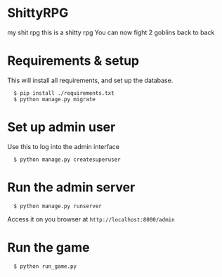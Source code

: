 # ShittyRPG
my shit rpg
this is a shitty rpg
You can now fight 2 goblins back to back

# Requirements & setup

This will install all requirements, and set up the database.

```
  $ pip install ./requirements.txt
  $ python manage.py migrate
```

# Set up admin user

Use this to log into the admin interface

```
  $ python manage.py createsuperuser
```

# Run the admin server

```
  $ python manage.py runserver
```

Access it on you browser at `http://localhost:8000/admin`

# Run the game

```
  $ python run_game.py
```

